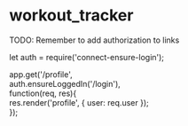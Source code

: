 ﻿# workout_tracker


TODO: Remember to add authorization to links

let auth = require('connect-ensure-login');

app.get('/profile',  
  auth.ensureLoggedIn('/login'),  
  function(req, res){  
  res.render('profile', { user: req.user });  
});  
